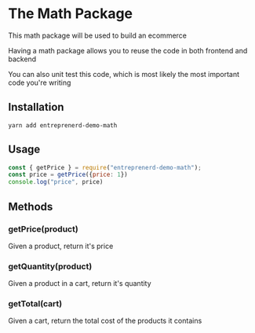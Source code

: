 # The Math Package

This math package will be used to build an ecommerce

Having a math package allows you to reuse the code in both frontend and backend

You can also unit test this code, which is most likely the most important code you're writing

## Installation
`yarn add entreprenerd-demo-math`

## Usage
```javascript
const { getPrice } = require("entreprenerd-demo-math");
const price = getPrice({price: 1})
console.log("price", price)
```

## Methods

### getPrice(product)
Given a product, return it's price

### getQuantity(product)
Given a product in a cart, return it's quantity

### getTotal(cart)
Given a cart, return the total cost of the products it contains
